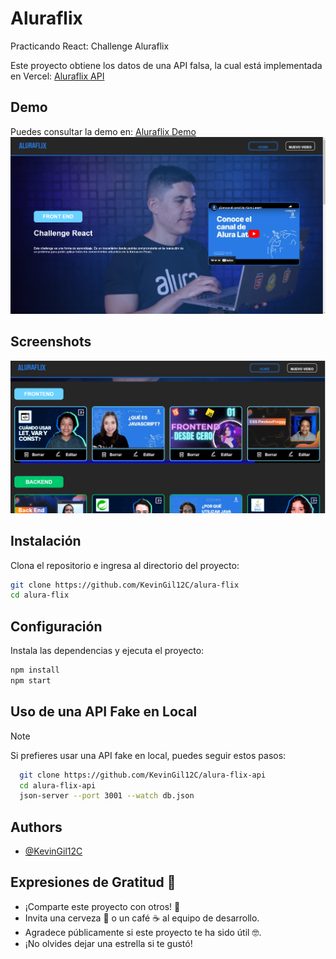 # Aluraflix

Practicando React: Challenge Aluraflix

Este proyecto obtiene los datos de una API falsa, la cual está implementada en Vercel: [Aluraflix API](https://alura-flix-api-five.vercel.app/)

## Demo

Puedes consultar la demo en: [Aluraflix Demo](https://alura-flix-fawn.vercel.app/)
![alt text](image.png)

## Screenshots

![alt text](image-1.png)

## Instalación

Clona el repositorio e ingresa al directorio del proyecto:

```bash
git clone https://github.com/KevinGil12C/alura-flix
cd alura-flix

```
    
## Configuración
Instala las dependencias y ejecuta el proyecto:

```bash
npm install
npm start
```


## Uso de una API Fake en Local
> [!NOTE]  
> Si prefieres usar una API fake en local, puedes seguir estos pasos: 


```bash
  git clone https://github.com/KevinGil12C/alura-flix-api
  cd alura-flix-api
  json-server --port 3001 --watch db.json
```
## Authors

- [@KevinGil12C](https://www.github.com/KevinGil12C)

## Expresiones de Gratitud 🎁

* ¡Comparte este proyecto con otros! 📢
* Invita una cerveza 🍺 o un café ☕ al equipo de desarrollo.
* Agradece públicamente si este proyecto te ha sido útil 🤓.
* ¡No olvides dejar una estrella si te gustó!
